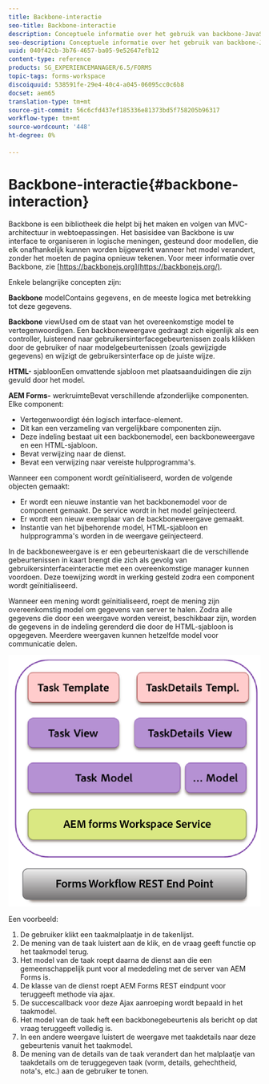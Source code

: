 ```yaml
---
title: Backbone-interactie
seo-title: Backbone-interactie
description: Conceptuele informatie over het gebruik van backbone-JavaScript-modellen in de AEM Forms-werkruimte.
seo-description: Conceptuele informatie over het gebruik van backbone-JavaScript-modellen in de AEM Forms-werkruimte.
uuid: 040f42cb-3b76-4657-ba05-9e52647efb12
content-type: reference
products: SG_EXPERIENCEMANAGER/6.5/FORMS
topic-tags: forms-workspace
discoiquuid: 538591fe-29e4-40c4-a045-06095cc0c6b8
docset: aem65
translation-type: tm+mt
source-git-commit: 56c6cfd437ef185336e81373bd5f758205b96317
workflow-type: tm+mt
source-wordcount: '448'
ht-degree: 0%

---
```



# Backbone-interactie{#backbone-interaction}

Backbone is een bibliotheek die helpt bij het maken en volgen van MVC-architectuur in webtoepassingen. Het basisidee van Backbone is uw interface te organiseren in logische meningen, gesteund door modellen, die elk onafhankelijk kunnen worden bijgewerkt wanneer het model verandert, zonder het moeten de pagina opnieuw tekenen. Voor meer informatie over Backbone, zie [https://backbonejs.org](https://backbonejs.org/).

Enkele belangrijke concepten zijn:

**Backbone** modelContains gegevens, en de meeste logica met betrekking tot deze gegevens.

**Backbone** viewUsed om de staat van het overeenkomstige model te vertegenwoordigen. Een backboneweergave gedraagt zich eigenlijk als een controller, luisterend naar gebruikersinterfacegebeurtenissen zoals klikken door de gebruiker of naar modelgebeurtenissen (zoals gewijzigde gegevens) en wijzigt de gebruikersinterface op de juiste wijze.

**HTML-** sjabloonEen omvattende sjabloon met plaatsaanduidingen die zijn gevuld door het model.

**AEM Forms-** werkruimteBevat verschillende afzonderlijke componenten. Elke component:

* Vertegenwoordigt één logisch interface-element.
* Dit kan een verzameling van vergelijkbare componenten zijn.
* Deze indeling bestaat uit een backbonemodel, een backboneweergave en een HTML-sjabloon.
* Bevat verwijzing naar de dienst.
* Bevat een verwijzing naar vereiste hulpprogramma&#39;s.

Wanneer een component wordt geïnitialiseerd, worden de volgende objecten gemaakt:

* Er wordt een nieuwe instantie van het backbonemodel voor de component gemaakt. De service wordt in het model geïnjecteerd.
* Er wordt een nieuw exemplaar van de backboneweergave gemaakt.
* Instantie van het bijbehorende model, HTML-sjabloon en hulpprogramma&#39;s worden in de weergave geïnjecteerd.

In de backboneweergave is er een gebeurteniskaart die de verschillende gebeurtenissen in kaart brengt die zich als gevolg van gebruikersinterfaceinteractie met een overeenkomstige manager kunnen voordoen. Deze toewijzing wordt in werking gesteld zodra een component wordt geïnitialiseerd.

Wanneer een mening wordt geïnitialiseerd, roept de mening zijn overeenkomstig model om gegevens van server te halen. Zodra alle gegevens die door een weergave worden vereist, beschikbaar zijn, worden de gegevens in de indeling gerenderd die door de HTML-sjabloon is opgegeven. Meerdere weergaven kunnen hetzelfde model voor communicatie delen.

![](do-not-localize/aem_forms_workflow.png)

Een voorbeeld:

1. De gebruiker klikt een taakmalplaatje in de takenlijst.
1. De mening van de taak luistert aan de klik, en de vraag geeft functie op het taakmodel terug.
1. Het model van de taak roept daarna de dienst aan die een gemeenschappelijk punt voor al mededeling met de server van AEM Forms is.
1. De klasse van de dienst roept AEM Forms REST eindpunt voor teruggeeft methode via ajax.
1. De succescallback voor deze Ajax aanroeping wordt bepaald in het taakmodel.
1. Het model van de taak heft een backbonegebeurtenis als bericht op dat vraag teruggeeft volledig is.
1. In een andere weergave luistert de weergave met taakdetails naar deze gebeurtenis vanuit het taakmodel.
1. De mening van de details van de taak verandert dan het malplaatje van taakdetails om de teruggegeven taak (vorm, details, gehechtheid, nota&#39;s, etc.) aan de gebruiker te tonen.
